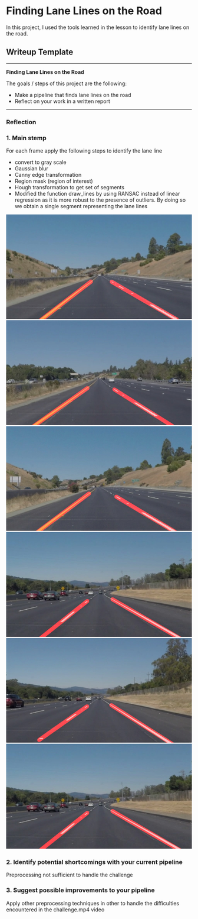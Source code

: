 # **Finding Lane Lines on the Road** 
In this project, I used the tools learned in the lesson to identify lane lines on the road.
## Writeup Template
---

**Finding Lane Lines on the Road**

The goals / steps of this project are the following:
* Make a pipeline that finds lane lines on the road
* Reflect on your work in a written report


[//]: # (Image References)

[image1]: ./examples/grayscale.jpg "Grayscale"

---

### Reflection

### 1. Main stemp

For each frame apply the following steps to identify the lane line
- convert to gray scale
- Gaussian blur
- Canny edge transformation
- Region mask (region of interest)
- Hough transformation to get set of segments
- Modified the function draw_lines by using RANSAC instead of linear regression as it is more robust to the presence of outliers. By doing so we obtain a single segment representing the lane lines

![/test_images_output/whiteCarLaneSwitch.jpg](./test_images_output/whiteCarLaneSwitch.jpg)
![solidYellowLeft](./test_images_output/solidYellowLeft.jpg)
![solidYellowCurve2](./test_images_output/solidYellowCurve2.jpg)
![solidWhiteCurve](./test_images_output/solidWhiteCurve.jpg)
![solidWhiteRight](./test_images_output/solidWhiteRight.jpg)
![solidWhiteCurve](./test_images_output/solidWhiteCurve.jpg)

### 2. Identify potential shortcomings with your current pipeline

Preprocessing not sufficient to handle the challenge


### 3. Suggest possible improvements to your pipeline

Apply other preprocessing techniques in other to handle the difficulties encountered in the challenge.mp4 video
